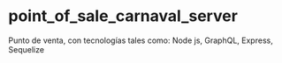 # point_of_sale_carnaval_server
Punto de venta, con tecnologías tales como: Node js, GraphQL, Express, Sequelize
